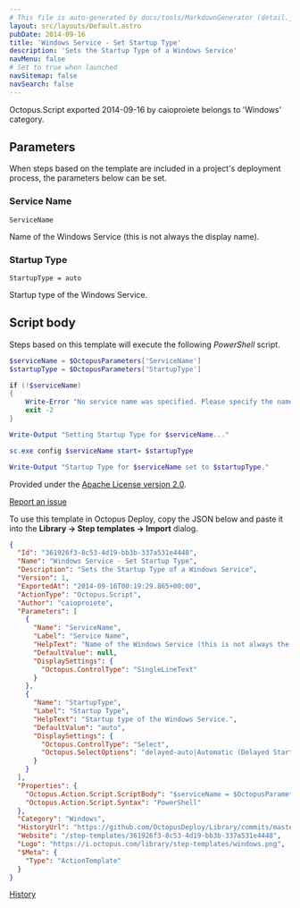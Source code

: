 ```yaml
---
# This file is auto-generated by docs/tools/MarkdownGenerator (detail.js)
layout: src/layouts/Default.astro
pubDate: 2014-09-16
title: 'Windows Service - Set Startup Type'
description: 'Sets the Startup Type of a Windows Service'
navMenu: false
# Set to true when launched
navSitemap: false
navSearch: false
---
```


Octopus.Script exported 2014-09-16 by caioproiete belongs to 'Windows' category.

## Parameters

When steps based on the template are included in a project's deployment process, the parameters below can be set.


<div class="param">

### Service Name

`ServiceName`

Name of the Windows Service (this is not always the display name).

</div>
        
<div class="param">

### Startup Type

`StartupType = auto`

Startup type of the Windows Service.

</div>
        

## Script body

Steps based on this template will execute the following *PowerShell* script.

```powershell
$serviceName = $OctopusParameters['ServiceName']
$startupType = $OctopusParameters['StartupType']

if (!$serviceName)
{
    Write-Error "No service name was specified. Please specify the name of the service to set the 'Startup Type'."
    exit -2
}

Write-Output "Setting Startup Type for $serviceName..."

sc.exe config $serviceName start= $startupType

Write-Output "Startup Type for $serviceName set to $startupType."

```

Provided under the [Apache License version 2.0](https://github.com/OctopusDeploy/Library/blob/master/LICENSE.txt).

[Report an issue](https://github.com/OctopusDeploy/Library/issues/new?assignees=&labels=&projects=&template=bug-report.yml&title=Issue%20with%20Windows%20Service%20-%20Set%20Startup%20Type&step-template=Windows%20Service%20-%20Set%20Startup%20Type)

<div class="get-json">

To use this template in Octopus Deploy, copy the JSON below and paste it into the **Library → Step templates → Import** dialog.

```json
{
  "Id": "361926f3-8c53-4d19-bb3b-337a531e4448",
  "Name": "Windows Service - Set Startup Type",
  "Description": "Sets the Startup Type of a Windows Service",
  "Version": 1,
  "ExportedAt": "2014-09-16T00:19:29.865+00:00",
  "ActionType": "Octopus.Script",
  "Author": "caioproiete",
  "Parameters": [
    {
      "Name": "ServiceName",
      "Label": "Service Name",
      "HelpText": "Name of the Windows Service (this is not always the display name).",
      "DefaultValue": null,
      "DisplaySettings": {
        "Octopus.ControlType": "SingleLineText"
      }
    },
    {
      "Name": "StartupType",
      "Label": "Startup Type",
      "HelpText": "Startup type of the Windows Service.",
      "DefaultValue": "auto",
      "DisplaySettings": {
        "Octopus.ControlType": "Select",
        "Octopus.SelectOptions": "delayed-auto|Automatic (Delayed Start)\nauto|Automatic\ndemand|Manual\ndisabled|Disabled"
      }
    }
  ],
  "Properties": {
    "Octopus.Action.Script.ScriptBody": "$serviceName = $OctopusParameters['ServiceName']\n$startupType = $OctopusParameters['StartupType']\n\nif (!$serviceName)\n{\n    Write-Error \"No service name was specified. Please specify the name of the service to set the 'Startup Type'.\"\n    exit -2\n}\n\nWrite-Output \"Setting Startup Type for $serviceName...\"\n\nsc.exe config $serviceName start= $startupType\n\nWrite-Output \"Startup Type for $serviceName set to $startupType.\"\n",
    "Octopus.Action.Script.Syntax": "PowerShell"
  },
  "Category": "Windows",
  "HistoryUrl": "https://github.com/OctopusDeploy/Library/commits/master/step-templates//opt/buildagent/work/75443764cd38076d/step-templates/windows-service-set-startup-type.json",
  "Website": "/step-templates/361926f3-8c53-4d19-bb3b-337a531e4448",
  "Logo": "https://i.octopus.com/library/step-templates/windows.png",
  "$Meta": {
    "Type": "ActionTemplate"
  }
}
```

[History](https://github.com/OctopusDeploy/Library/commits/master/step-templates/https://github.com/OctopusDeploy/Library/commits/master/step-templates//opt/buildagent/work/75443764cd38076d/step-templates/windows-service-set-startup-type.json)

</div>

